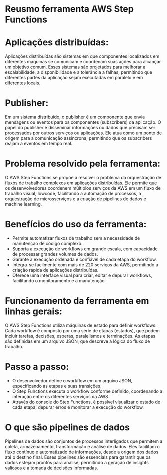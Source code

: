 # Reusmo ferramenta AWS Step Functions

# Aplicações distribuídas:
Aplicações distribuídas são sistemas em que componentes localizados em diferentes máquinas se comunicam e coordenam suas ações para alcançar um objetivo comum. Esses sistemas são projetados para melhorar a escalabilidade, a disponibilidade e a tolerância a falhas, permitindo que diferentes partes da aplicação sejam executadas em paralelo e em diferentes locais.

# Publisher:
Em um sistema distribuído, o publisher é um componente que envia mensagens ou eventos para os componentes (subscribers) da aplicação. O papel do publisher é disseminar informações ou dados que precisam ser processados por outros serviços ou aplicações. Ele atua como um ponto de origem para a comunicação assíncrona, permitindo que os subscribers reajam a eventos em tempo real.

# Problema resolvido pela ferramenta:
O AWS Step Functions se propõe a resolver o problema da orquestração de fluxos de trabalho complexos em aplicações distribuídas. Ele permite que os desenvolvedores coordenem múltiplos serviços da AWS em um fluxo de trabalho visual, lowcode, facilitando a automação de processos, a orquestração de microsserviços e a criação de pipelines de dados e machine learning.

# Benefícios do uso da ferramenta:
- Permite automatizar fluxos de trabalho sem a necessidade de manutenção de código complexo.
- Suporta a execução de workflows em grande escala, com capacidade de processar grandes volumes de dados.
- Garante a execução ordenada e confiável de cada etapa do workflow.
- Integra-se facilmente com mais de 220 serviços da AWS, permitindo a criação rápida de aplicações distribuídas.
- Oferece uma interface visual para criar, editar e depurar workflows, facilitando o monitoramento e a manutenção.

# Funcionamento da ferramenta em linhas gerais:
O AWS Step Functions utiliza máquinas de estado para definir workflows. Cada workflow é composto por uma série de etapas (estados), que podem incluir tarefas, decisões, esperas, paralelismos e terminações. As etapas são definidas em um arquivo JSON, que descreve a lógica do fluxo de trabalho.

# Passo a passo:
- O desenvolvedor define o workflow em um arquivo JSON, especificando as etapas e suas transições.
- O Step Functions executa o workflow conforme definido, coordenando a interação entre os diferentes serviços da AWS.
- Através do console do Step Functions, é possível visualizar o estado de cada etapa, depurar erros e monitorar a execução do workflow.

# O que são pipelines de dados
Pipelines de dados são conjuntos de processos interligados que permitem a coleta, armazenamento, transformação e análise de dados. Eles facilitam o fluxo contínuo e automatizado de informações, desde a origem dos dados até o destino final. Esses pipelines são essenciais para garantir que os dados estejam prontos para análise, permitindo a geração de insights valiosos e a tomada de decisões informadas.
